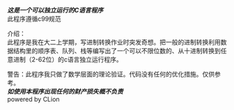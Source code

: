 ***这是一个可以独立运行的C语言程序***  
此程序遵循c99规范

介绍：  
此程序是我在大二上学期，写进制转换作业时突发奇想。把一般的进制转换利用数据结构里的顺序表、队列、栈等编写出了一个可以不限位数的、从十进制转换到任意进制（2-62位）的c语言独立运行程序。

警告：此程序我只做了数学层面的理论验证。代码没有任何的优化措施。仅供参考。  
***如使用本程序出现任何的财产损失概不负责***  
powered by CLion